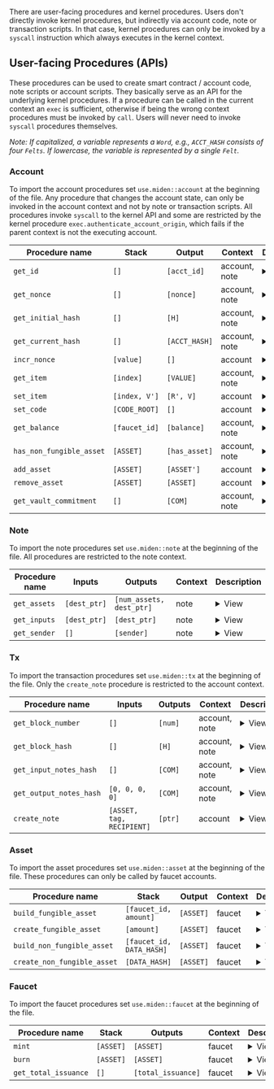 There are user-facing procedures and kernel procedures. Users don't directly invoke kernel procedures, but indirectly via account code, note or transaction scripts. In that case, kernel procedures can only be invoked by a `syscall` instruction which always executes in the kernel context. 

## User-facing Procedures (APIs)

These procedures can be used to create smart contract / account code, note scripts or account scripts. They basically serve as an API for the underlying kernel procedures. If a procedure can be called in the current context an `exec` is sufficient, otherwise if being the wrong context procedures must be invoked by `call`. Users will never need to invoke `syscall` procedures themselves. 

_Note: If capitalized, a variable represents a `Word`, e.g., `ACCT_HASH` consists of four `Felts`. If lowercase, the variable is represented by a single `Felt`._

### Account

To import the account procedures set `use.miden::account` at the beginning of the file. Any procedure that changes the account state, can only be invoked in the account context and not by note or transaction scripts. All procedures invoke `syscall` to the kernel API and some are restricted by the kernel procedure `exec.authenticate_account_origin`, which fails if the parent context is not the executing account.

| Procedure name            | Stack      | Output       | Context | Description                                                         |
|---------------------------|------------|--------------|---------|---------------------------------------------------------------------|
| `get_id`                  | `[]`       | `[acct_id]`  | account, note | <details><summary>View</summary>Returns the account id. acct_id is the account id.</details> |
| `get_nonce`               | `[]`       | `[nonce]`    | account, note | <details><summary>View</summary>Returns the account nonce. nonce is the account nonce.</details> |
| `get_initial_hash`        | `[]`       | `[H]`        | account, note | <details><summary>View</summary>Returns the initial account hash. H is the initial account hash.</details> |
| `get_current_hash`        | `[]`       | `[ACCT_HASH]`| account, note | <details><summary>View</summary>Computes and returns the account hash from account data stored in memory. ACCT_HASH is the hash of the account data.</details> |
| `incr_nonce`              | `[value]`  | `[]`         | account | <details><summary>View</summary>Increments the account nonce by the provided value. value is the value to increment the nonce by. value can be at most 2^32 - 1 otherwise this procedure panics.</details> |
| `get_item`                | `[index]`  | `[VALUE]`    | account, note | <details><summary>View</summary>Gets an item from the account storage. Panics if the index is out of bounds. index is the index of the item to get. VALUE is the value of the item.</details> |
| `set_item`                | `[index, V']` | `[R', V]` | account | <details><summary>View</summary>Sets an item in the account storage. Panics if the index is out of bounds. index is the index of the item to set. V' is the value to set. V is the previous value of the item. R' is the new storage root.</details> |
| `set_code`                | `[CODE_ROOT]`| `[]`       | account | <details><summary>View</summary>Sets the code of the account the transaction is being executed against. This procedure can only be executed on regular accounts with updatable code. Otherwise, this procedure fails. CODE_ROOT is the hash of the code to set.</details> |
| `get_balance`             | `[faucet_id]`| `[balance]`| account, note | <details><summary>View</summary>Returns the balance of a fungible asset associated with a faucet_id. Panics if the asset is not a fungible asset. faucet_id is the faucet id of the fungible asset of interest. balance is the vault balance of the fungible asset.</details> |
| `has_non_fungible_asset`  | `[ASSET]`   | `[has_asset]`| account, note | <details><summary>View</summary>Returns a boolean indicating whether the non-fungible asset is present in the vault. Panics if the ASSET is a fungible asset. ASSET is the non-fungible asset of interest. has_asset is a boolean indicating whether the account vault has the asset of interest.</details> |
| `add_asset`               | `[ASSET]`   | `[ASSET']`  | account | <details><summary>View</summary>Add the specified asset to the vault. Panics under various conditions. ASSET' final asset in the account vault defined as follows: If ASSET is a non-fungible asset, then ASSET' is the same as ASSET. If ASSET is a fungible asset, then ASSET' is the total fungible asset in the account vault after ASSET was added to it.</details> |
| `remove_asset`            | `[ASSET]`   | `[ASSET]`   | account | <details><summary>View</summary>Remove the specified asset from the vault. Panics under various conditions. ASSET is the asset to remove from the vault.</details> |
| `get_vault_commitment`    | `[]`        | `[COM]`     | account, note | <details><summary>View</summary>Returns a commitment to the account vault. COM is a commitment to the account vault.</details> |

### Note

To import the note procedures set `use.miden::note` at the beginning of the file. All procedures are restricted to the note context.

| Procedure name           | Inputs              | Outputs               | Context | Description                                                                                                                         |
|--------------------------|---------------------|-----------------------|---------|-------------------------------------------------------------------------------------------------------------------------------------|
| `get_assets`             | `[dest_ptr]`        | `[num_assets, dest_ptr]` | note | <details><summary>View</summary>Writes the assets of the currently executing note into memory starting at the specified address. dest_ptr is the memory address to write the assets. num_assets is the number of assets in the currently executing note.</details> |
| `get_inputs`             | `[dest_ptr]`        | `[dest_ptr]`            | note | <details><summary>View</summary>Writes the inputs of the currently executed note into memory starting at the specified address. dest_ptr is the memory address to write the inputs.</details> |
| `get_sender`             | `[]`                | `[sender]`             | note | <details><summary>View</summary>Returns the sender of the note currently being processed. Panics if a note is not being processed. sender is the sender of the note currently being processed.</details> |

### Tx

To import the transaction procedures set `use.miden::tx` at the beginning of the file. Only the `create_note` procedure is restricted to the account context.

| Procedure name           | Inputs           | Outputs     | Context | Description                                                                                                                                                                  |
|--------------------------|------------------|-------------|---------|------------------------------------------------------------------------------------------------------------------------------------------------------------------------------|
| `get_block_number`       | `[]`             | `[num]`     | account, note | <details><summary>View</summary>Returns the block number of the last known block at the time of transaction execution. num is the last known block number.</details> |
| `get_block_hash`         | `[]`             | `[H]`       |  account, note | <details><summary>View</summary>Returns the block hash of the last known block at the time of transaction execution. H is the last known block hash.</details> |
| `get_input_notes_hash`   | `[]`             | `[COM]`     |  account, note | <details><summary>View</summary>Returns the input notes hash. This is computed as a sequential hash of (nullifier, script_root) tuples over all input notes. COM is the input notes hash.</details> |
| `get_output_notes_hash`  | `[0, 0, 0, 0]`   | `[COM]`     |  account, note | <details><summary>View</summary>Returns the output notes hash. This is computed as a sequential hash of (note_hash, note_metadata) tuples over all output notes. COM is the output notes hash.</details> |
| `create_note`            | `[ASSET, tag, RECIPIENT]` | `[ptr]` | account | <details><summary>View</summary>Creates a new note and returns a pointer to the memory address at which the note is stored. ASSET is the asset to be included in the note. tag is the tag to be included in the note. RECIPIENT is the recipient of the note. ptr is the pointer to the memory address at which the note is stored.</details> |


### Asset

To import the asset procedures set `use.miden::asset` at the beginning of the file. These procedures can only be called by faucet accounts.

| Procedure name               | Stack               | Output    | Context | Description                                                                                                                                                 |
|------------------------------|---------------------|-----------|---------|-------------------------------------------------------------------------------------------------------------------------------------------------------------|
| `build_fungible_asset`       | `[faucet_id, amount]` | `[ASSET]` | faucet | <details><summary>View</summary>Builds a fungible asset for the specified fungible faucet and amount. faucet_id is the faucet to create the asset for. amount is the amount of the asset to create. ASSET is the built fungible asset.</details> |
| `create_fungible_asset`      | `[amount]`          | `[ASSET]` | faucet | <details><summary>View</summary>Creates a fungible asset for the faucet the transaction is being executed against. amount is the amount of the asset to create. ASSET is the created fungible asset.</details> |
| `build_non_fungible_asset`   | `[faucet_id, DATA_HASH]` | `[ASSET]` | faucet | <details><summary>View</summary>Builds a non-fungible asset for the specified non-fungible faucet and DATA_HASH. faucet_id is the faucet to create the asset for. DATA_HASH is the data hash of the non-fungible asset to build. ASSET is the built non-fungible asset.</details> |
| `create_non_fungible_asset`  | `[DATA_HASH]`        | `[ASSET]` | faucet | <details><summary>View</summary>Creates a non-fungible asset for the faucet the transaction is being executed against. DATA_HASH is the data hash of the non-fungible asset to create. ASSET is the created non-fungible asset.</details> |

### Faucet

To import the faucet procedures set `use.miden::faucet` at the beginning of the file.

| Procedure name           | Stack      | Outputs           | Context | Description                                                                                                                                                                                                                     |
|--------------------------|------------|-------------------|---------|---------------------------------------------------------------------------------------------------------------------------------------------------------------------------------------------------------------------------------|
| `mint`                   | `[ASSET]`  | `[ASSET]`         | faucet | <details><summary>View</summary>Mint an asset from the faucet the transaction is being executed against. Panics under various conditions. ASSET is the asset that was minted.</details> |
| `burn`                   | `[ASSET]`  | `[ASSET]`         | faucet | <details><summary>View</summary>Burn an asset from the faucet the transaction is being executed against. Panics under various conditions. ASSET is the asset that was burned.</details> |
| `get_total_issuance`     | `[]`       | `[total_issuance]`| faucet | <details><summary>View</summary>Returns the total issuance of the fungible faucet the transaction is being executed against. Panics if the transaction is not being executed against a fungible faucet. total_issuance is the total issuance of the fungible faucet the transaction is being executed against.</details> |

<!--
## Kernel procedures 
WIP - we will add those later. -->

